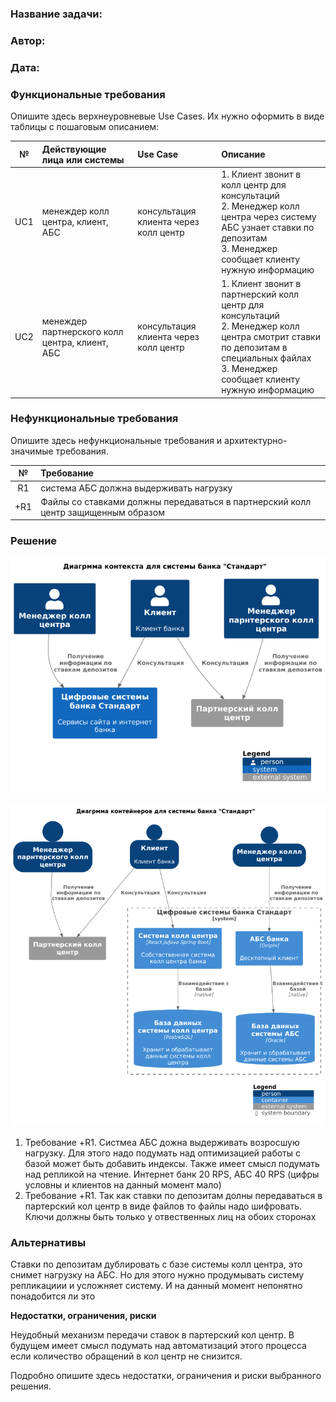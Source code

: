 ﻿### <a name="_b7urdng99y53"></a>**Название задачи:** 
### <a name="_hjk0fkfyohdk"></a>**Автор:**
### <a name="_uanumrh8zrui"></a>**Дата:**
### <a name="_3bfxc9a45514"></a>**Функциональные требования**
Опишите здесь верхнеуровневые Use Cases. Их нужно оформить в виде таблицы с пошаговым описанием:

|**№**|**Действующие лица или системы**|**Use Case**|**Описание**|
| :-: | :- | :- | :- |
|UC1|менеждер колл центра, клиент, АБС|консультация клиента через колл центр|1. Клиент звонит в колл центр для консультаций <br> 2. Менеджер колл центра через систему АБС узнает ставки по депозитам <br> 3. Менеджер сообщает клиенту нужную информацию|
|UC2|менеждер партнерского колл центра, клиент, АБС|консультация клиента через колл центр|1. Клиент звонит в партнерский колл центр для консультаций <br> 2. Менеджер колл центра смотрит ставки по депозитам в специальных файлах <br> 3. Менеджер сообщает клиенту нужную информацию|
### <a name="_u8xz25hbrgql"></a>**Нефункциональные требования**
Опишите здесь нефункциональные требования и архитектурно-значимые требования.

|**№**|**Требование**|
| :-: | :- |
|R1|система АБС должна выдерживать нагрузку|
|+R1|Файлы со ставками должны передаваться в партнерский колл центр защищенным образом|
### <a name="_qmphm5d6rvi3"></a>**Решение**

![c4_context](./C4_context.png "Диаграмма контекста")


![c4_context](./C4_containers.png "Диаграмма контейнеров")


1. Требование +R1. Систмеа АБС дожна выдерживать возросшую нагрузку. Для этого надо подумать над оптимизацией работы с базой может быть добавить индексы. Также имеет смысл подумать над репликой на чтение. Интернет банк 20 RPS,  АБС 40 RPS (цифры условны и клиентов на данный момент мало)
2. Требование +R1. Так как ставки по депозитам долны передаваться в партерский кол центр в виде файлов то файлы надо шифровать. Ключи должны быть только у отвественных лиц на обоих сторонах

### <a name="_bjrr7veeh80c"></a>**Альтернативы**

 Ставки по депозитам дублировать с базе системы колл центра, это снимет нагрузку на АБС. Но для этого нужно продумывать систему репликациии и усложняет систему. И на данный момент непонятно понадобится ли это


**Недостатки, ограничения, риски**

Неудобный механизм передачи ставок в партерский кол центр. В будущем имеет смысл подумать над автоматизаций этого процесса если количество обращений в кол центр не снизится.


Подробно опишите здесь недостатки, ограничения и риски выбранного решения.

